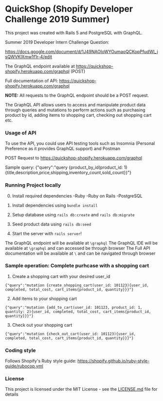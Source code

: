 # QuickShop (Shopify Developer Challenge 2019 Summer)

This project was created with Rails 5 and PostgreSQL with GraphQL. 

Summer 2019 Developer Intern Challenge Question: 

https://docs.google.com/document/d/1J49NAOIoWYOumaoQCKopPfudWI_jsQWVKlXmw1f1r-4/edit

The GraphQL endpoint available at https://quickshop-shopify.herokuapp.com/graphql (POST)

Full documentation of API: https://quickshop-shopify.herokuapp.com/graphql


**NOTE:** All requests to the GraphQL endpoint should be a POST request.

The GraphQL API allows users to access and manipulate product data through queries and mutations to perform actions such as purchasing product by id, adding items to shopping cart, checking out shopping cart etc.

### Usage of API
To use the API, you could use API testing tools such as Insomnia (Personal Preference as it provides GraphQL support) and Postman

POST Request to https://quickshop-shopify.herokuapp.com/graphql

Sample query:
{"query":"query {product_by_id(product_id: 1){title,description,price,shipping,inventory_count,sold_count}}"}

### Running Project locally

0. Install required dependencies
-Ruby
-Ruby on Rails
-PostgreSQL


1. Install dependencies using `bundle install`
2. Setup database using `rails db:create` and `rails db:migrate`
3. Seed product data using `rails db:seed`
4. Start the server with `rails server`!

The GraphQL endpoint will be available at `\graphql`
The GraphQL IDE will be available at `\graphql` and can accessed be through browser
The Full API documentation will be available at `\` and can be navigated through browser


### Sample operation: Complete purhcase with a shopping cart

1. Create a shopping cart with your desired user_id
```
{"query":"mutation {create_shopping_cart(user_id: 101123){user_id, completed, total_cost, cart_items{product_id, quantity}}}"}
```

2. Add items to your shopping cart
```
{"query":"mutation {add_to_cart(user_id: 101123, product_id: 1, quantity: 2){user_id, completed, total_cost, cart_items{product_id, quantity}}}"}
```

3. Check out your shopping cart
```
{"query":"mutation {check_out_cart(user_id: 101123){user_id, completed, total_cost, cart_items{product_id, quantity}}}"}
```


### Coding style

Follows Shopify's Ruby style guide: https://shopify.github.io/ruby-style-guide/rubocop.yml


### License

This project is licensed under the MIT License - see the [LICENSE.md](LICENSE.md) file for details



